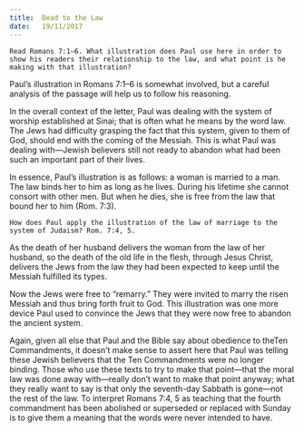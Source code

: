 ```yaml
---
title:  Dead to the Law
date:   19/11/2017
---
```


`Read Romans 7:1–6. What illustration does Paul use here in order to show his readers their relationship to the law, and what point is he making with that illustration?`

Paul’s illustration in Romans 7:1–6 is somewhat involved, but a careful analysis of the passage will help us to follow his reasoning.

In the overall context of the letter, Paul was dealing with the system of worship established at Sinai; that is often what he means by the word law. The Jews had difficulty grasping the fact that this system, given to them of God, should end with the coming of the Messiah. This is what Paul was dealing with—Jewish believers still not ready to abandon what had been such an important part of their lives.

In essence, Paul’s illustration is as follows: a woman is married to a man. The law binds her to him as long as he lives. During his lifetime she cannot consort with other men. But when he dies, she is free from the law that bound her to him (Rom. 7:3).

`How does Paul apply the illustration of the law of marriage to the system of Judaism? Rom. 7:4, 5.`

As the death of her husband delivers the woman from the law of her husband, so the death of the old life in the flesh, through Jesus Christ, delivers the Jews from the law they had been expected to keep until the Messiah fulfilled its types.

Now the Jews were free to “remarry.” They were invited to marry the risen Messiah and thus bring forth fruit to God. This illustration was one more device Paul used to convince the Jews that they were now free to abandon the ancient system.

Again, given all else that Paul and the Bible say about obedience to theTen Commandments, it doesn’t make sense to assert here that Paul was telling these Jewish believers that the Ten Commandments were no longer binding. Those who use these texts to try to make that point—that the moral law was done away with—really don’t want to make that point anyway; what they really want to say is that only the seventh-day Sabbath is gone—not the rest of the law. To interpret Romans 7:4, 5 as teaching that the fourth commandment has been abolished or superseded or replaced with Sunday is to give them a meaning that the words were never intended to have.